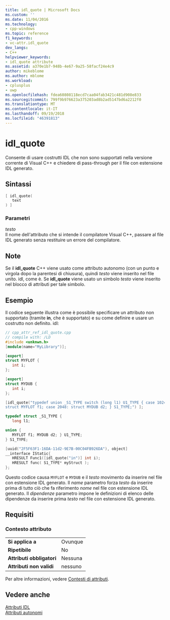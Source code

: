 ```yaml
---
title: idl_quote | Microsoft Docs
ms.custom: ''
ms.date: 11/04/2016
ms.technology:
- cpp-windows
ms.topic: reference
f1_keywords:
- vc-attr.idl_quote
dev_langs:
- C++
helpviewer_keywords:
- idl_quote attribute
ms.assetid: a370e1b7-948b-4e67-9a25-58facf24e4c9
author: mikeblome
ms.author: mblome
ms.workload:
- cplusplus
- uwp
ms.openlocfilehash: fdea60808118ecd7caa04fab3421c481d908e833
ms.sourcegitcommit: 799f9b976623a375203ad8b2ad5147bd6a2212f0
ms.translationtype: MT
ms.contentlocale: it-IT
ms.lasthandoff: 09/19/2018
ms.locfileid: "46391813"
---
```

# <a name="idlquote"></a>idl_quote

Consente di usare costrutti IDL che non sono supportati nella versione corrente di Visual C++ e chiedere di pass-through per il file con estensione IDL generato.

## <a name="syntax"></a>Sintassi

```cpp
[ idl_quote(
   text
) ]
```

### <a name="parameters"></a>Parametri

*testo*<br/>
Il nome dell'attributo che si intende il compilatore Visual C++, passare al file IDL generato senza restituire un errore del compilatore.

## <a name="remarks"></a>Note

Se il **idl_quote** C++ viene usato come attributo autonomo (con un punto e virgola dopo la parentesi di chiusura), quindi *testo* viene inserito nel file unito. idl, come è. Se **idl_quote** viene usato un simbolo *testo* viene inserito nel blocco di attributi per tale simbolo.

## <a name="example"></a>Esempio

Il codice seguente illustra come è possibile specificare un attributo non supportato (tramite **in**, che è supportato) e su come definire e usare un costrutto non definito. idl:

```cpp
// cpp_attr_ref_idl_quote.cpp
// compile with: /LD
#include <unknwn.h>
[module(name="MyLibrary")];

[export]
struct MYFLOT {
   int i;
};

[export]
struct MYDUB {
   int i;
};

[idl_quote("typedef union _S1_TYPE switch (long l1) U1_TYPE { case 1024: \
struct MYFLOT f1; case 2048: struct MYDUB d2; } S1_TYPE;") ];

typedef struct _S1_TYPE {
   long l1;

union {
   MYFLOT f1; MYDUB d2; } U1_TYPE;
} S1_TYPE;

[uuid("2F5F63F1-16DA-11d2-9E7B-00C04FB926DA"), object]
__interface IStatic{
   HRESULT Func1([idl_quote("in")] int i);
   HRESULT func( S1_TYPE* myStruct );
};
```

Questo codice causa `MYFLOT` e `MYDUB` e il *testo* movimento da inserire nel file con estensione IDL generato. Il *name* parametro forza *testo* da inserire prima di tutto ciò che fa riferimento *nome* nel file con estensione IDL generato. Il *dipendenze* parametro impone le definizioni di elenco delle dipendenze da inserire prima *testo* nel file con estensione IDL generato.

## <a name="requirements"></a>Requisiti

### <a name="attribute-context"></a>Contesto attributo

|||
|-|-|
|**Si applica a**|Ovunque|
|**Ripetibile**|No|
|**Attributi obbligatori**|Nessuna|
|**Attributi non validi**|nessuno|

Per altre informazioni, vedere [Contesti di attributi](../windows/attribute-contexts.md).

## <a name="see-also"></a>Vedere anche

[Attributi IDL](../windows/idl-attributes.md)<br/>
[Attributi autonomi](../windows/stand-alone-attributes.md)  